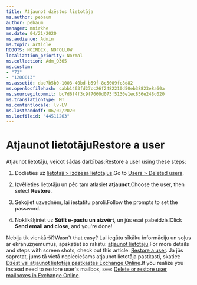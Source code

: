 ```yaml
---
title: Atjaunot dzēstos lietotāja
ms.author: pebaum
author: pebaum
manager: mnirkhe
ms.date: 04/21/2020
ms.audience: Admin
ms.topic: article
ROBOTS: NOINDEX, NOFOLLOW
localization_priority: Normal
ms.collection: Adm_O365
ms.custom:
- "73"
- "1200013"
ms.assetid: dae7b5b0-1003-40bd-b59f-8c5009fc8d82
ms.openlocfilehash: cabb1463fd27cc26f2482210d50eb38823e8a60a
ms.sourcegitcommit: bc7d6f4f3c9f7060d073f5130e1ec856e248d020
ms.translationtype: MT
ms.contentlocale: lv-LV
ms.lasthandoff: 06/02/2020
ms.locfileid: "44511263"
---
```

# <a name="restore-a-user"></a><span data-ttu-id="62210-102">Atjaunot lietotāju</span><span class="sxs-lookup"><span data-stu-id="62210-102">Restore a user</span></span>

<span data-ttu-id="62210-103">Atjaunot lietotāju, veicot šādas darbības:</span><span class="sxs-lookup"><span data-stu-id="62210-103">Restore a user using these steps:</span></span>
  
1. <span data-ttu-id="62210-104">Dodieties uz [lietotāji \> izdzēsa lietotājus](https://admin.microsoft.com/adminportal/home#/deletedusers).</span><span class="sxs-lookup"><span data-stu-id="62210-104">Go to [Users \> Deleted users](https://admin.microsoft.com/adminportal/home#/deletedusers).</span></span>

2. <span data-ttu-id="62210-105">Izvēlieties lietotāju un pēc tam atlasiet **atjaunot**.</span><span class="sxs-lookup"><span data-stu-id="62210-105">Choose the user, then select **Restore**.</span></span>

3. <span data-ttu-id="62210-106">Sekojiet uzvednēm, lai iestatītu paroli.</span><span class="sxs-lookup"><span data-stu-id="62210-106">Follow the prompts to set the password.</span></span>

4. <span data-ttu-id="62210-107">Noklikšķiniet uz **Sūtīt e-pastu un aizvērt**, un jūs esat pabeidzis!</span><span class="sxs-lookup"><span data-stu-id="62210-107">Click **Send email and close**, and you're done!</span></span>

<span data-ttu-id="62210-108">Nebija tik vienkārši?</span><span class="sxs-lookup"><span data-stu-id="62210-108">Wasn't that easy?</span></span> <span data-ttu-id="62210-109">Lai iegūtu sīkāku informāciju un soļus ar ekrānuzņēmumus, apskatiet šo rakstu: [atjaunot lietotāju](https://docs.microsoft.com/microsoft-365/admin/add-users/restore-user).</span><span class="sxs-lookup"><span data-stu-id="62210-109">For more details and steps with screen shots, check out this article: [Restore a user](https://docs.microsoft.com/microsoft-365/admin/add-users/restore-user).</span></span> <span data-ttu-id="62210-110">Ja jūs saprotat, jums tā vietā nepieciešams atjaunot lietotāja pastkasti, skatiet: [Dzēst vai atjaunot lietotāja pastkastes Exchange Online](https://docs.microsoft.com/exchange/recipients-in-exchange-online/delete-or-restore-mailboxes).</span><span class="sxs-lookup"><span data-stu-id="62210-110">If you realize you instead need to restore user's mailbox, see: [Delete or restore user mailboxes in Exchange Online](https://docs.microsoft.com/exchange/recipients-in-exchange-online/delete-or-restore-mailboxes).</span></span>